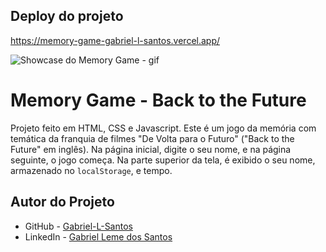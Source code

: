## Deploy do projeto

<https://memory-game-gabriel-l-santos.vercel.app/>

![Showcase do Memory Game - gif](./assets/img-gif-readme/memory-game-showcase.gif)
# Memory Game - Back to the Future
Projeto feito em HTML, CSS e Javascript. Este é um jogo da memória com temática da franquia de filmes "De Volta para o Futuro" ("Back to the Future" em inglês). Na página inicial, digite o seu nome, e na página seguinte, o jogo começa. Na parte superior da tela, é exibido o seu nome, armazenado no `localStorage`, e tempo.

## Autor do Projeto

- GitHub - [Gabriel-L-Santos](https://github.com/Gabriel-L-Santos)
- LinkedIn - [Gabriel Leme dos Santos](https://www.linkedin.com/in/gabriel-leme-dos-santos/)